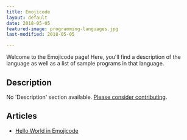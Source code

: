 ```yaml
---
title: Emojicode
layout: default
date: 2018-05-05
featured-image: programming-languages.jpg
last-modified: 2018-05-05

---
```


Welcome to the Emojicode page! Here, you'll find a description of the language as well as a list of sample programs in that language.

## Description

No 'Description' section available. [Please consider contributing](https://github.com/TheRenegadeCoder/sample-programs-website).

## Articles

- [Hello World in Emojicode](https://rzuckerm.github.io/sample-programs-website-copy/projects/hello-world/emojicode)